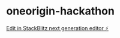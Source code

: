 # oneorigin-hackathon

[Edit in StackBlitz next generation editor ⚡️](https://stackblitz.com/~/github.com/iampramod43/oneorigin-hackathon)